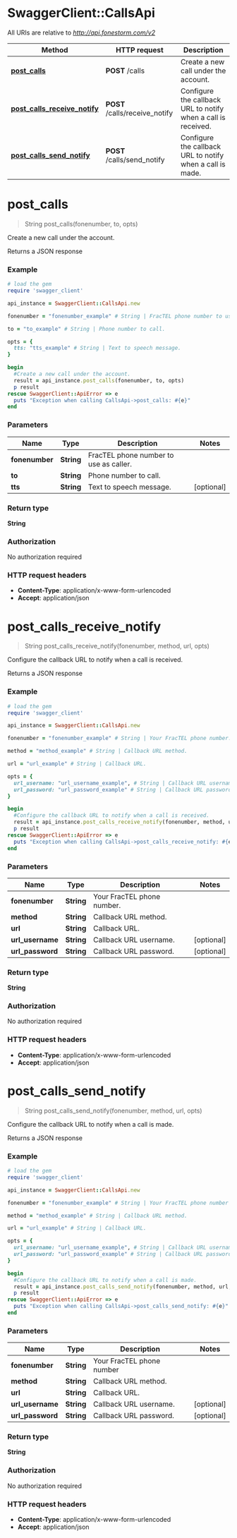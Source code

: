 # SwaggerClient::CallsApi

All URIs are relative to *http://api.fonestorm.com/v2*

Method | HTTP request | Description
------------- | ------------- | -------------
[**post_calls**](CallsApi.md#post_calls) | **POST** /calls | Create a new call under the account.
[**post_calls_receive_notify**](CallsApi.md#post_calls_receive_notify) | **POST** /calls/receive_notify | Configure the callback URL to notify when a call is received.
[**post_calls_send_notify**](CallsApi.md#post_calls_send_notify) | **POST** /calls/send_notify | Configure the callback URL to notify when a call is made.


# **post_calls**
> String post_calls(fonenumber, to, opts)

Create a new call under the account.

Returns a JSON response

### Example
```ruby
# load the gem
require 'swagger_client'

api_instance = SwaggerClient::CallsApi.new

fonenumber = "fonenumber_example" # String | FracTEL phone number to use as caller.

to = "to_example" # String | Phone number to call.

opts = { 
  tts: "tts_example" # String | Text to speech message.
}

begin
  #Create a new call under the account.
  result = api_instance.post_calls(fonenumber, to, opts)
  p result
rescue SwaggerClient::ApiError => e
  puts "Exception when calling CallsApi->post_calls: #{e}"
end
```

### Parameters

Name | Type | Description  | Notes
------------- | ------------- | ------------- | -------------
 **fonenumber** | **String**| FracTEL phone number to use as caller. | 
 **to** | **String**| Phone number to call. | 
 **tts** | **String**| Text to speech message. | [optional] 

### Return type

**String**

### Authorization

No authorization required

### HTTP request headers

 - **Content-Type**: application/x-www-form-urlencoded
 - **Accept**: application/json



# **post_calls_receive_notify**
> String post_calls_receive_notify(fonenumber, method, url, opts)

Configure the callback URL to notify when a call is received.

Returns a JSON response

### Example
```ruby
# load the gem
require 'swagger_client'

api_instance = SwaggerClient::CallsApi.new

fonenumber = "fonenumber_example" # String | Your FracTEL phone number.

method = "method_example" # String | Callback URL method.

url = "url_example" # String | Callback URL.

opts = { 
  url_username: "url_username_example", # String | Callback URL username.
  url_password: "url_password_example" # String | Callback URL password.
}

begin
  #Configure the callback URL to notify when a call is received.
  result = api_instance.post_calls_receive_notify(fonenumber, method, url, opts)
  p result
rescue SwaggerClient::ApiError => e
  puts "Exception when calling CallsApi->post_calls_receive_notify: #{e}"
end
```

### Parameters

Name | Type | Description  | Notes
------------- | ------------- | ------------- | -------------
 **fonenumber** | **String**| Your FracTEL phone number. | 
 **method** | **String**| Callback URL method. | 
 **url** | **String**| Callback URL. | 
 **url_username** | **String**| Callback URL username. | [optional] 
 **url_password** | **String**| Callback URL password. | [optional] 

### Return type

**String**

### Authorization

No authorization required

### HTTP request headers

 - **Content-Type**: application/x-www-form-urlencoded
 - **Accept**: application/json



# **post_calls_send_notify**
> String post_calls_send_notify(fonenumber, method, url, opts)

Configure the callback URL to notify when a call is made.

Returns a JSON response

### Example
```ruby
# load the gem
require 'swagger_client'

api_instance = SwaggerClient::CallsApi.new

fonenumber = "fonenumber_example" # String | Your FracTEL phone number

method = "method_example" # String | Callback URL method.

url = "url_example" # String | Callback URL.

opts = { 
  url_username: "url_username_example", # String | Callback URL username.
  url_password: "url_password_example" # String | Callback URL password.
}

begin
  #Configure the callback URL to notify when a call is made.
  result = api_instance.post_calls_send_notify(fonenumber, method, url, opts)
  p result
rescue SwaggerClient::ApiError => e
  puts "Exception when calling CallsApi->post_calls_send_notify: #{e}"
end
```

### Parameters

Name | Type | Description  | Notes
------------- | ------------- | ------------- | -------------
 **fonenumber** | **String**| Your FracTEL phone number | 
 **method** | **String**| Callback URL method. | 
 **url** | **String**| Callback URL. | 
 **url_username** | **String**| Callback URL username. | [optional] 
 **url_password** | **String**| Callback URL password. | [optional] 

### Return type

**String**

### Authorization

No authorization required

### HTTP request headers

 - **Content-Type**: application/x-www-form-urlencoded
 - **Accept**: application/json



